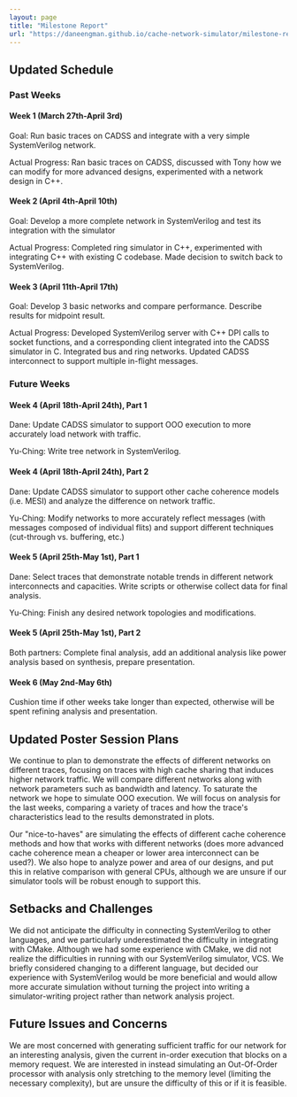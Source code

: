 ```yaml
---
layout: page
title: "Milestone Report"
url: "https://daneengman.github.io/cache-network-simulator/milestone-report"
---
```



## Updated Schedule

### Past Weeks

#### Week 1 (March 27th-April 3rd)

Goal: Run basic traces on CADSS and integrate with a very simple
SystemVerilog network.

Actual Progress: Ran basic traces on CADSS, discussed with Tony how we
can modify for more advanced designs, experimented with a network design
in C++.

#### Week 2 (April 4th-April 10th)

Goal: Develop a more complete network in SystemVerilog and test its
integration with the simulator

Actual Progress: Completed ring simulator in C++,
experimented with integrating C++ with existing C
codebase. Made decision to switch back to SystemVerilog.

#### Week 3 (April 11th-April 17th)

Goal: Develop 3 basic networks and compare performance. Describe results
for midpoint result.

Actual Progress: Developed SystemVerilog server with
C++ DPI calls to socket functions, and a corresponding client
integrated into the CADSS simulator in C.
Integrated bus and ring networks. Updated CADSS interconnect
to support multiple in-flight messages.

### Future Weeks

#### Week 4 (April 18th-April 24th), Part 1

Dane: Update CADSS simulator to support OOO execution to more
accurately load network with traffic.

Yu-Ching: Write tree network in SystemVerilog.

#### Week 4 (April 18th-April 24th), Part 2

Dane: Update CADSS simulator to support other cache coherence
models (i.e. MESI) and analyze the difference on network traffic.

Yu-Ching: Modify networks to more accurately reflect messages (with
messages composed of individual flits) and support different techniques
(cut-through vs. buffering, etc.)

#### Week 5 (April 25th-May 1st), Part 1

Dane: Select traces that demonstrate notable trends in different network
interconnects and capacities. Write scripts or otherwise collect data
for final analysis.

Yu-Ching: Finish any desired network topologies and modifications.

#### Week 5 (April 25th-May 1st), Part 2

Both partners: Complete final analysis, add an additional analysis like
power analysis based on synthesis, prepare presentation.

#### Week 6 (May 2nd-May 6th)

Cushion time if other weeks take longer than expected, otherwise will be
spent refining analysis and presentation.

## Updated Poster Session Plans

We continue to plan to demonstrate the effects of different networks on
different traces, focusing on traces with high cache sharing that
induces higher network traffic. We will compare different networks along
with network parameters such as bandwidth and latency. To saturate the
network we hope to simulate OOO execution. We will focus on analysis for
the last weeks, comparing a variety of traces and how the trace's
characteristics lead to the results demonstrated in plots.

Our \"nice-to-haves\" are simulating the effects of different cache
coherence methods and how that works with different networks (does more
advanced cache coherence mean a cheaper or lower area interconnect can
be used?). We also hope to analyze power and area of our designs, and
put this in relative comparison with general CPUs, although we are
unsure if our simulator tools will be robust enough to support this.

## Setbacks and Challenges

We did not anticipate the difficulty in connecting
SystemVerilog to other languages, and we particularly
underestimated the difficulty in integrating with CMake.
Although we had some experience with CMake, we did not
realize the difficulties in running with our SystemVerilog
simulator, VCS. We briefly considered changing to a different
language, but decided our experience with SystemVerilog would
be more beneficial and would allow more accurate simulation without
turning the project into writing a simulator-writing project rather than
network analysis project.

## Future Issues and Concerns

We are most concerned with generating sufficient traffic for our network
for an interesting analysis, given the current in-order execution that
blocks on a memory request. We are interested in instead simulating an
Out-Of-Order processor with analysis only stretching to the memory level
(limiting the necessary complexity), but are unsure the difficulty of
this or if it is feasible.
